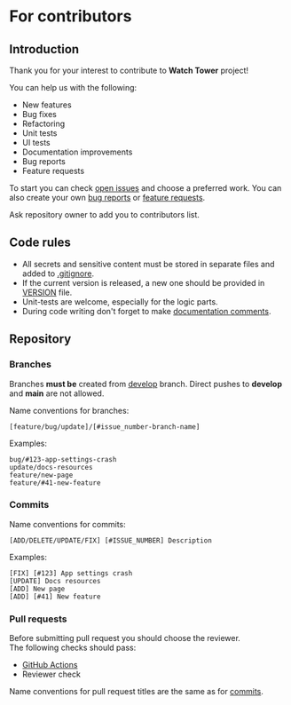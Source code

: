 # For contributors

## Introduction

Thank you for your interest to contribute to **Watch Tower** project!

You can help us with the following:
- New features
- Bug fixes
- Refactoring
- Unit tests
- UI tests
- Documentation improvements
- Bug reports
- Feature requests

To start you can check [open issues](https://github.com/intellisoftalpin/WatchTower/issues) and 
choose a preferred work. You can also create your own
[bug reports](https://github.com/intellisoftalpin/WatchTower/issues/new?assignees=&labels=bug&template=bug_report.md&title=) 
or [feature requests](https://github.com/intellisoftalpin/WatchTower/issues/new?assignees=&labels=feature&template=feature_request.md&title=).

Ask repository owner to add you to contributors list.

## Code rules

- All secrets and sensitive content must be stored in separate files and added to [.gitignore](https://github.com/intellisoftalpin/WatchTower/blob/main/.gitignore).
- If the current version is released, a new one should be provided in [VERSION](https://github.com/intellisoftalpin/WatchTower/blob/develop/VERSION) file.
- Unit-tests are welcome, especially for the logic parts.
- During code writing don't forget to make [documentation comments](https://dart.dev/effective-dart/documentation).

## Repository

### Branches

Branches **must be** created from [develop](https://github.com/intellisoftalpin/WatchTower/tree/develop) branch. 
Direct pushes to **develop** and **main** are not allowed.

Name conventions for branches:

```
[feature/bug/update]/[#issue_number-branch-name]
```

Examples:

```
bug/#123-app-settings-crash
update/docs-resources
feature/new-page
feature/#41-new-feature
```

### Commits

Name conventions for commits:

```
[ADD/DELETE/UPDATE/FIX] [#ISSUE_NUMBER] Description
```

Examples:

```
[FIX] [#123] App settings crash
[UPDATE] Docs resources
[ADD] New page
[ADD] [#41] New feature
```

### Pull requests

Before submitting pull request you should choose the reviewer.  
The following checks should pass:

- [GitHub Actions](https://github.com/intellisoftalpin/WatchTower/actions)
- Reviewer check

Name conventions for pull request titles are the same as for [commits](#commits).

